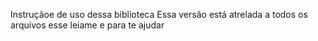 Instruçãoe de uso dessa biblioteca 
Essa versão está atrelada a todos os arquivos 
esse leiame e para te ajudar